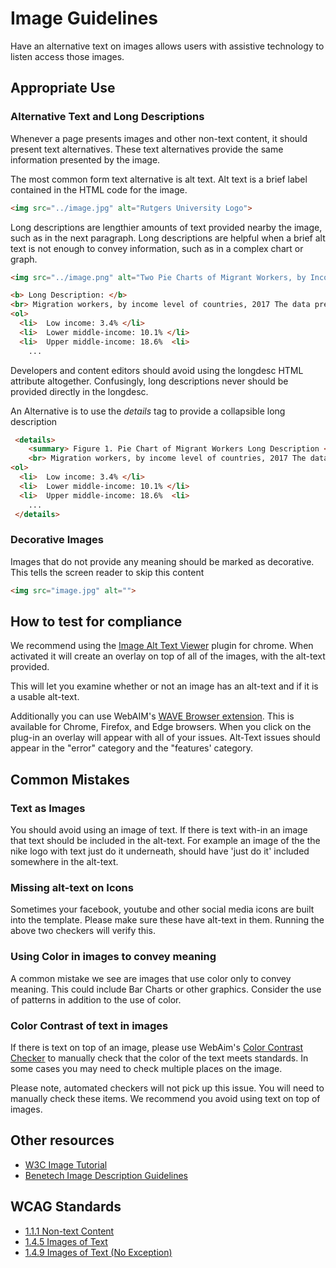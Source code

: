 # Image Guidelines
Have an alternative text on images allows users with assistive technology to listen access those images. 

## Appropriate Use
### Alternative Text and Long Descriptions
Whenever a page presents images and other non-text content, it should present text alternatives. These text alternatives provide the same information presented by the image.

The most common form text alternative is alt text. Alt text is a brief label contained in the HTML code for the image. 

```html
<img src="../image.jpg" alt="Rutgers University Logo">
```

Long descriptions are lengthier amounts of text provided nearby the image, such as in the next paragraph. Long descriptions are helpful when a brief alt text is not enough to convey information, such as in a complex chart or graph.

```html
<img src="../image.png" alt="Two Pie Charts of Migrant Workers, by Income level of Countries, 2017 and Distrubtion of Migrant workers, by broad subregion, 2017. Alt text provided below image">

<b> Long Description: </b>
<br> Migration workers, by income level of countries, 2017 The data presented in pie chart is given below:
<ol>
  <li>  Low income: 3.4% </li>
  <li>  Lower middle-income: 10.1% </li>
  <li>  Upper middle-income: 18.6%  <li>
    ...

```

Developers and content editors should avoid using the longdesc HTML attribute altogether. Confusingly, long descriptions never should be provided directly in the longdesc. 

An Alternative is to use the *details* tag to provide a collapsible long description

```html
 <details>
    <summary> Figure 1. Pie Chart of Migrant Workers Long Description </summary>
    <br> Migration workers, by income level of countries, 2017 The data presented in pie chart is given below:
<ol>
  <li>  Low income: 3.4% </li>
  <li>  Lower middle-income: 10.1% </li>
  <li>  Upper middle-income: 18.6%  <li>
    ...
 </details>
```

### Decorative Images
Images that do not provide any meaning should be marked as decorative. This tells the screen reader to skip this content

```html
<img src="image.jpg" alt="">
```

## How to test for compliance
We recommend using the [Image Alt Text Viewer](https://chromewebstore.google.com/detail/image-alt-text-viewer/nhmihbneenlkbjjpbimhegikadfleccd?hl=en) plugin for chrome. When activated it will create an overlay on top of all of the images, with the alt-text provided. 

This will let you examine whether or not an image has an alt-text and if it is a usable alt-text.

Additionally you can use WebAIM's [WAVE Browser extension](https://wave.webaim.org/). This is available for Chrome, Firefox, and Edge browsers. When you click on the plug-in an overlay will appear with all of your issues. Alt-Text issues should appear in the "error" category and the "features' category. 

## Common Mistakes
### Text as Images
You should avoid using an image of text. If there is text with-in an image that text should be included in the alt-text. For example an image of the the nike logo with text just do it underneath, should have 'just do it' included somewhere in the alt-text.

### Missing alt-text on Icons
Sometimes your facebook, youtube and other social media icons are built into the template. Please make sure these have alt-text in them. Running the above two checkers will verify this.

### Using Color in images to convey meaning
A common mistake we see are images that use color only to convey meaning. This could include Bar Charts or other graphics. Consider the use of patterns in addition to the use of color.

### Color Contrast of text in images
If there is text on top of an image, please use WebAim's [Color Contrast Checker](https://webaim.org/resources/contrastchecker/) to manually check that the color of the text meets standards. In some cases you may need to check multiple places on the image. 

Please note, automated checkers will not pick up this issue. You will need to manually check these items. We recommend you avoid using text on top of images. 

## Other resources
* [W3C Image Tutorial](https://www.w3.org/WAI/tutorials/images/)
* [Benetech Image Description Guidelines](http://diagramcenter.org/table-of-contents-2.html)


## WCAG Standards
* [1.1.1 Non-text Content](https://www.w3.org/WAI/WCAG21/quickref/#qr-text-equiv-all)
* [1.4.5 Images of Text](https://www.w3.org/WAI/WCAG21/quickref/#qr-visual-audio-contrast-text-presentation)
* [1.4.9 Images of Text (No Exception)](https://www.w3.org/WAI/WCAG21/quickref/#qr-visual-audio-contrast-text-images)